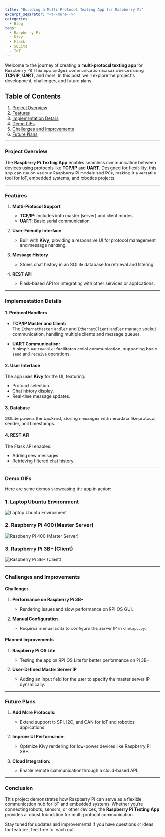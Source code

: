```yaml
---
title: "Building a Multi-Protocol Texting App for Raspberry Pi"
excerpt_separator: "<!--more-->"
categories:
  - Blog
tags:
  - Raspberry Pi
  - Kivy
  - Flask
  - SQLite
  - IoT
---
```


Welcome to the journey of creating a **multi-protocol texting app** for Raspberry Pi! This app bridges communication across devices using **TCP/IP**, **UART**, and more. In this post, we’ll explore the project's development, challenges, and future plans.

<!--more-->

## **Table of Contents**
1. [Project Overview](#project-overview)  
2. [Features](#features)  
3. [Implementation Details](#implementation-details)  
4. [Demo GIFs](#demo-gifs)  
5. [Challenges and Improvements](#challenges-and-improvements)  
6. [Future Plans](#future-plans)  

---

### **Project Overview**

The **Raspberry Pi Texting App** enables seamless communication between devices using protocols like **TCP/IP** and **UART**. Designed for flexibility, this app can run on various Raspberry Pi models and PCs, making it a versatile tool for IoT, embedded systems, and robotics projects.

---

### **Features**

1. **Multi-Protocol Support**  
   - **TCP/IP**: Includes both master (server) and client modes.  
   - **UART**: Basic serial communication.  

2. **User-Friendly Interface**  
   - Built with **Kivy**, providing a responsive UI for protocol management and message handling.  

3. **Message History**  
   - Stores chat history in an SQLite database for retrieval and filtering.  

4. **REST API**  
   - Flask-based API for integrating with other services or applications.

---

### **Implementation Details**

#### **1. Protocol Handlers**
- **TCP/IP Master and Client:**  
  The `EthernetMasterHandler` and `EthernetClientHandler` manage socket communication, handling multiple clients and message queues.

- **UART Communication:**  
  A simple `UARTHandler` facilitates serial communication, supporting basic `send` and `receive` operations.

#### **2. User Interface**
The app uses **Kivy** for the UI, featuring:
- Protocol selection.
- Chat history display.
- Real-time message updates.

#### **3. Database**
SQLite powers the backend, storing messages with metadata like protocol, sender, and timestamps.

#### **4. REST API**
The Flask API enables:
- Adding new messages.
- Retrieving filtered chat history.

---

### **Demo GIFs**

Here are some demos showcasing the app in action:

### **1. Laptop Ubuntu Environment**  
![Laptop Ubuntu Environment](asset/2025_01_03_pcUbuntu_output.gif)

### **2. Raspberry Pi 400 (Master Server)**  
![Raspberry Pi 400 (Master Server)](asset/2025_01_03_pi400output.gif)

### **3. Raspberry Pi 3B+ (Client)**  
![Raspberry Pi 3B+ (Client)](asset/2025_01_03_pi3bplus_output.gif)

---

### **Challenges and Improvements**

#### **Challenges**
1. **Performance on Raspberry Pi 3B+**  
   - Rendering issues and slow performance on RPI OS GUI.

2. **Manual Configuration**  
   - Requires manual edits to configure the server IP in `chatapp.py`.

#### **Planned Improvements**
1. **Raspberry Pi OS Lite**  
   - Testing the app on RPI OS Lite for better performance on Pi 3B+.

2. **User-Defined Master Server IP**  
   - Adding an input field for the user to specify the master server IP dynamically.

---

### **Future Plans**

1. **Add More Protocols:**  
   - Extend support to SPI, I2C, and CAN for IoT and robotics applications.

2. **Improve UI Performance:**  
   - Optimize Kivy rendering for low-power devices like Raspberry Pi 3B+.

3. **Cloud Integration:**  
   - Enable remote communication through a cloud-based API.

---

### **Conclusion**

This project demonstrates how Raspberry Pi can serve as a flexible communication hub for IoT and embedded systems. Whether you're connecting robots, sensors, or other devices, the **Raspberry Pi Texting App** provides a robust foundation for multi-protocol communication.

Stay tuned for updates and improvements! If you have questions or ideas for features, feel free to reach out.

